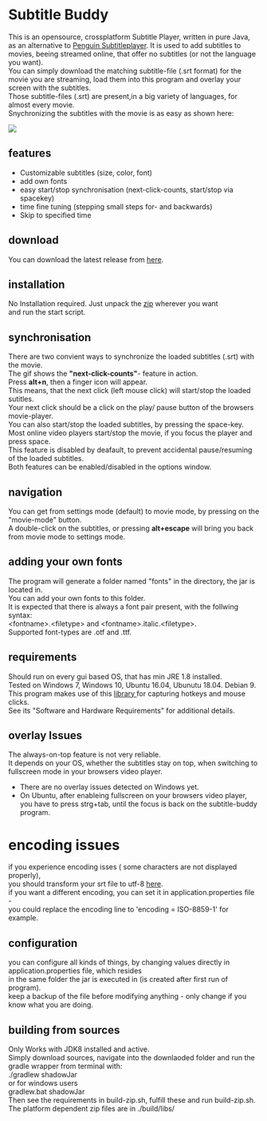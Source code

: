 # Subtitle Buddy  
This is an opensource, crossplatform Subtitle Player, written in pure Java, as an alternative to [Penguin Subtitleplayer](https://github.com/carsonip/Penguin-Subtitle-Player). 
It is used to add subtitles to movies, beeing streamed online, that offer no subtitles (or not the language you want).  
You can simply download the matching subtitle-file (.srt format) for the movie you are streaming, load them into this program and overlay your screen with the subtitles.  
Those subtitle-files (.srt) are present,in a big variety of languages, for almost every movie.  
Snychronizing the subtitles with the movie is as easy as shown here:  
  
![](demo.gif)
  
  
## features  
- Customizable subtitles (size, color, font)  
- add own fonts  
- easy start/stop synchronisation (next-click-counts, start/stop via spacekey)  
- time fine tuning (stepping small steps for- and backwards)  
- Skip to specified time  
  
  
## download  
You can download the latest release from [here](https://github.com/vincemann/Subtitle-Buddy/releases).  
  
## installation  
No Installation required. Just unpack the [zip](https://github.com/vincemann/Subtitle-Buddy/releases) wherever you want  
and run the start script.    
  
## synchronisation  
There are two convient ways to synchronize the loaded subtitles (.srt) with the movie.   
The gif shows the **"next-click-counts"**- feature in action.   
Press **alt+n**, then a finger icon will appear.   
This means, that the next click (left mouse click) will start/stop the loaded sutitles.  
Your next click should be a click on the play/ pause button of the browsers movie-player.   
You can also start/stop the loaded subtitles, by pressing the space-key.  
Most online video players start/stop the movie, if you focus the player and press space.  
This feature is disabled by deafault, to prevent accidental pause/resuming of the loaded subtitles.  
Both features can be enabled/disabled in the options window.  
  
## navigation  
You can get from settings mode (default) to movie mode, by pressing on the "movie-mode" button.  
A double-click on the subtitles, or pressing **alt+escape** will bring you back from movie mode to settings mode.  

  
## adding your own fonts  
The program will generate a folder named "fonts" in the directory, the jar is located in.  
You can add your own fonts to this folder.  
It is expected that there is always a font pair present, with the follwing syntax:  
\<fontname\>.\<filetype\> and \<fontname\>.italic.\<filetype\>.  
Supported font-types are .otf and .ttf.  
  
  
## requirements  
Should run on every gui based OS, that has min JRE 1.8 installed.  
Tested on Windows 7, Windows 10, Ubuntu 16.04, Ubunutu 18.04. Debian 9.  
This program makes use of this [library ](https://github.com/kwhat/jnativehook)  for capturing hotkeys and mouse clicks.  
See its "Software and Hardware Requirements" for additional details.  
  
  
## overlay Issues  
The always-on-top feature is not very reliable.  
It depends on your OS, whether the subtitles stay on top, when switching to fullscreen mode in your browsers video player.  
- There are no overlay issues detected on Windows yet.    
- On Ubuntu, after enableing fullscreen on your browsers video player, you have to press strg+tab, until the focus is back on the subtitle-buddy program.  

# encoding issues  
if you experience encoding isses ( some characters are not displayed properly),   
you should transform your srt file to utf-8 [here](https://subtitletools.com/convert-text-files-to-utf8-online).  
if you want a different encoding, you can set it in application.properties file -  
you could replace the encoding line to 'encoding = ISO-8859-1' for example.  

## configuration  
you can configure all kinds of things, by changing values directly in application.properties file, which resides  
in the same folder the jar is executed in (is created after first run of program).  
keep a backup of the file before modifying anything - only change if you know what you are doing.  
  
## building from sources  
Only Works with JDK8 installed and active.  
Simply download sources, navigate into the downlaoded folder and run the gradle wrapper from terminal with:  
./gradlew shadowJar  
or for windows users  
gradlew.bat shadowJar  
Then see the requirements in build-zip.sh, fulfill these and run build-zip.sh.  
The platform dependent zip files are in ./build/libs/  
   

  
